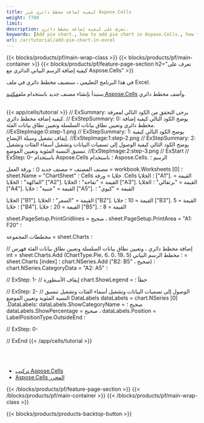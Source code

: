 ```yaml
---
title: كيفية إضافة مخطط دائري عبر Aspose.Cells
weight: 7700
limit:
description: تعرف على كيفية إضافة مخطط دائري.
keywords: [Add pie chart., how to add pie chart in Aspose.Cells., how to add pie chart using Aspose.Cells]
url: /ar/tutorial/add-pie-chart-in-excel
---
```

{{< blocks/products/pf/main-wrap-class >}}
{{< blocks/products/pf/main-container >}}
{{< blocks/products/pf/feature-page-section h2="تعرف على كيفية إضافة الرسم البياني الدائري مع Aspose.Cells" >}}

<p>
في هذا البرنامج التعليمي ، سنضيف مخطط دائري في ملف Excel.
</p>

<p>
 سنبدأ بإنشاء مصنف جديد باستخدام ملف<a href="https://www.nuget.org/packages/Aspose.Cells">مكتبة Aspose.Cells</a> وأضف مخطط دائري.
</p>

<br />
{{< app/cells/tutorial >}}
// ExSummary: يرجى التحقق من الكود التالي لمعرفة كيفية إضافة مخطط دائري.
// ExStepSummary: 0: يوضح الكود التالي كيفية إضافة مخطط دائري وتعيين نطاق بيانات السلسلة وتعيين نطاق بيانات الفئة.
//ExStepImage:0:step-1.png
// ExStepSummary: 1: يوضح الكود التالي كيفية إيقاف تشغيل وسيلة الإيضاح.
//ExStepImage:1:step-2.png
// ExStepSummary: 2: يوضح الكود التالي كيفية الوصول إلى تسميات البيانات وتشغيل أسماء الفئات وتشغيل تنسيق النسبة المئوية وتعيين الموضع.
//ExStepImage:2:step-3.png
// ExStart
// ExStep: 0-
باستخدام Aspose.Cells ؛
باستخدام Aspose.Cells. الرسم ؛

مصنف المصنف = مصنف جديد () ؛
ورقة العمل = workbook.Worksheets [0] ؛
sheet.Name = "ChartSheet" ؛
Cells خلايا = ورقة .Cells ؛
الخلايا ["A1"]. القيمة = "الفاكهة" ؛
الخلايا ["A2"]. القيمة = "تفاحة" ؛
الخلايا ["A3"]. القيمة = "برتقالي" ؛
الخلايا ["A4"]. القيمة = "عنبية" ؛
خلايا ["A5"]. القيمة = "كيوي" ؛

الخلايا ["B1"]. القيمة = "السعر" ؛
الخلايا ["B2"]. القيمة = 10 ؛
خلايا ["B3"]. القيمة = 5 ؛
خلايا ["B4"]. القيمة = 20 ؛
خلايا ["B5"]. القيمة = 8 ؛

sheet.PageSetup.PrintGridlines = صحيح ،
sheet.PageSetup.PrintArea = "A1: F20" ؛

مخططات المجموعة = sheet.Charts ؛

// إضافة مخطط دائري ، وتعيين نطاق بيانات السلسلة وتعيين نطاق بيانات الفئة
فهرس int = sheet.Charts.Add (ChartType.Pie، 6، 0، 19، 5) ؛
مخطط الرسم البياني = sheet.Charts [index] ؛
chart.NSeries.Add ("B2: B5" ، صحيح) ؛
chart.NSeries.CategoryData = "A2: A5" ؛

// ExStep: 1-
// إيقاف الأسطورة
chart.ShowLegend = خطأ ؛

// ExStep: 2-
// الوصول إلى تسميات البيانات وتشغيل أسماء الفئات وتشغيل تنسيق النسبة المئوية وتعيين الموضع
DataLabels dataLabels = chart.NSeries [0] .DataLabels؛
dataLabels.ShowCategoryName = صحيح ؛
dataLabels.ShowPercentage = صحيح ،
dataLabels.Position = LabelPositionType.OutsideEnd ؛

// ExStep: 0-

// ExEnd
{{< /app/cells/tutorial >}}
<br />

<br />
<br />
<div class="code-sample">
    <ul class="link-list">
        <li class="link-item"><a href="https://docs.aspose.com/cells/net/installation/">تركيب Aspose.Cells</a></li>
        <li class="link-item"><a href="https://products.aspose.app/cells/editor/">Aspose.Cells المحرر</a></li>
    </ul>
</div>

{{< /blocks/products/pf/feature-page-section >}}
{{< /blocks/products/pf/main-container >}}
{{< /blocks/products/pf/main-wrap-class >}}

{{< blocks/products/products-backtop-button >}}